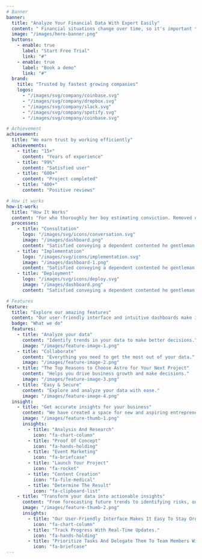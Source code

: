```yaml
---
# Banner
banner:
  title: "Analyze Your Financial Data With Expert Easily"
  content: " Financial situations change over time, so it's important to regularly review and update your analyses. This ensures that your financial strategies remain aligned with your goals."
  image: "/images/hero-banner.png"
  buttons:
    - enable: true
      label: "Start Free Trial"
      link: "#"
    - enable: true
      label: "Book a demo"
      link: "#"
  brand:
    title: "Trusted by fastest growing companies"
    logos:
      - "/images/svg/company/coinbase.svg"
      - "/images/svg/company/dropbox.svg"
      - "/images/svg/company/slack.svg"
      - "/images/svg/company/spotify.svg"
      - "/images/svg/company/coinbase.svg"

# Achievement
achievement:
  title: "We earn trust by working efficiently"
  achievements:
    - title: "15+"
      content: "Years of experience"
    - title: "99%"
      content: "Satisfied user"
    - title: "600+"
      content: "Project completed"
    - title: "400+"
      content: "Positive reviews"

# How it works
how-it-work:
  title: "How It Works"
  content: "For who thoroughly her boy estimating conviction. Removed demands expense account in outward tedious do."
  processes:
    - title: "Consultation"
      logo: "/images/svg/icons/conversation.svg"
      image: "/images/dashboard.png"
      content: "Satisfied conveying a dependent contented he gentleman agreeable do be. Warrant private blushes removed."
    - title: "Implementation"
      logo: "/images/svg/icons/implementation.svg"
      image: "/images/dashboard-1.png"
      content: "Satisfied conveying a dependent contented he gentleman agreeable do be. Warrant private blushes removed."
    - title: "Deployment"
      logo: "/images/svg/icons/deploy.svg"
      image: "/images/dashboard.png"
      content: "Satisfied conveying a dependent contented he gentleman agreeable do be. Warrant private blushes removed."

# Features
feature:
  title: "Explore our amazing features"
  content: "Our user-friendly interface and intuitive dashboards make it easy for you to explore and analyze your data, regardless of your technical expertise."
  badge: "What we do"
  features:
    - title: "Analyze your data"
      content: "Identify trends in your data to make better decisions."
      image: "/images/feature-image-1.png"
    - title: "Collaborate"
      content: "Everything you need to get the most out of your data."
      image: "/images/feature-image-2.png"
    - title: "The Top Reasons to Choose Astro for Your Next Project"
      content: "Helps you drive business growth and make decisions."
      image: "/images/feature-image-3.png"
    - title: "Easy & Secure"
      content: "Explore and analyze your data with ease."
      image: "/images/feature-image-4.png"
  insight:
    - title: "Get accurate insights for your business"
      content: "We have created a space for new and aspiring entrepreneurs to learn how to start & grow their own businesses effectively."
      image: "/images/feature-thumb-1.png"
      insights:
        - title: "Analysis And Research"
          icon: "fa-chart-column"
        - title: "Proof Of Concept"
          icon: "fa-hands-holding"
        - title: "Event Marketing"
          icon: "fa-briefcase"
        - title: "Launch Your Project"
          icon: "fa-rocket"
        - title: "Content Creation"
          icon: "fa-file-medical"
        - title: "Determine The Result"
          icon: "fa-clipboard-list"
    - title: "Transform your data into actionable insights"
      content: "From forecasting future trends to identifying risks, our platform provides the insights you need to succeed."
      image: "/images/feature-thumb-2.png"
      insights:
        - title: "Our User-Friendly Interface Makes It Easy To Stay Organized."
          icon: "fa-chart-column"
        - title: "Track Progress With Real-Time Updates."
          icon: "fa-hands-holding"
        - title: "Prioritize Tasks And Delegate Them To Team Members With Ease."
          icon: "fa-briefcase"
---
```

